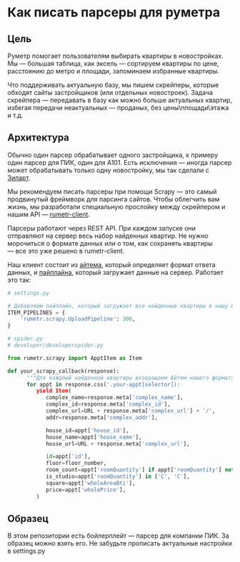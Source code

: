 # Как писать парсеры для руметра

## Цель

Руметр помогает пользователям выбирать квартиры в новостройках. Мы — большая таблица, как эксель — сортируем квартиры по цене,
расстоянию до метро и площади, запоминаем избранные квартиры.

Что поддерживать актуальную базу, мы пишем скрейперы, которые обходят сайты застройщиков (или отдельных новостроек).
Задача скрейпера — передавать в базу как можно больше актуальных квартир, избегая передачи неактуальных — проданых,
без цены\площади\этажа и т.д.

## Архитектура

Обычно один парсер обрабатывает одного застройщика, к примеру один парсер для ПИК, один для А101.
Есть исключения — иногда парсер может обрабатывать только одну новостройку, мы так сделали с [Зиларт](http://zilart.ru).

Мы рекомендуем писать парсеры при помощи Scrapy — это самый продвинутый фреймворк для парсинга сайтов.
Чтобы облегчить вам жизнь, мы разработали специальную прослойку между скрейпером и нашим API —
[rumetr-client](https://github.com/f213/rumetr-client).

Парсеры работают через REST API. При каждом запуске они отправляют на сервер весь набор найденных квартир.
Не нужно морочиться о формате данных или о том, как сохранять квартиры — все это уже решено в rumetr-client.

Наш клиент состоит из [айтема](https://docs.scrapy.org/en/latest/topics/items.html), который определяет формат ответа данных, и [пайплайна](https://docs.scrapy.org/en/latest/topics/item-pipeline.html),
который загружает данные на сервер. Работает это так:

```python
# settings.py

# Добавляем пайплайн, который загружает все найденные квартиры в нашу базу
ITEM_PIPELINES = {
    'rumetr.scrapy.UploadPipeline': 300,
}

# spider.py
# developer/developerspider.py

from rumetr.scrapy import ApptItem as Item

def your_scrapy_callback(response):
      """Для каждоый найденной квартиры возвращаем Айтем нашего формата"""
      for appt in response.css('.your-appt[selector]):
         yield Item(
            complex_name=response.meta['complex_name'],
            complex_id=response.meta['complex_id'],
            complex_url=URL + response.meta['complex_url'] + '/',
            addr=response.meta['complex_addr'],

            house_id=appt['house_id'],
            house_name=appt['house_name'],
            house_url=URL + response.meta['complex_url'],

            id=appt['id'],
            floor=floor_number,
            room_count=appt['roomQuantity'] if appt['roomQuantity'] not in ['С', 'C'] else 1,
            is_studio=appt['roomQuantity'] in ['С', 'C'],
            square=appt['wholeAreaBti'],
            price=appt['wholePrice'],
         )
```

## Образец

В этом репозитории есть бойлерплейт — парсер для компании ПИК. За образец можно взять его. Не забудьте прописать актуальные настройки в settings.py
